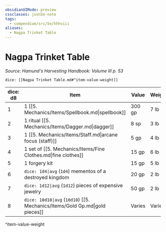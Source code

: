 ```yaml
---
obsidianUIMode: preview
cssclasses: json5e-note
tags:
  - compendium/src/5e/hhhviii
aliases:
  - Nagpa Trinket Table
---
```

# Nagpa Trinket Table
*Source: Hamund's Harvesting Handbook: Volume III p. 53* 

`dice: [[Nagpa Trinket Table.md#^item-value-weight]]`

| dice: d8 | Item | Value | Weight |
|----------|------|-------|--------|
| 1 | 1 [[5. Mechanics/Items/Spellbook.md\|spellbook]] | 300 gp | 7 lb |
| 2 | 1 ritual [[5. Mechanics/Items/Dagger.md\|dagger]] | 8 sp | 3 lb |
| 3 | 1 [[5. Mechanics/Items/Staff.md\|arcane focus (staff)]] | 5 gp | 4 lb |
| 4 | 1 set of [[5. Mechanics/Items/Fine Clothes.md\|fine clothes]] | 15 gp | 6 lb |
| 5 | 1 forgery kit | 15 gp | 5 lb |
| 6 | `dice: 1d4\|avg` (`1d4`) mementos of a destroyed kingdom | 20 gp | 2 lb |
| 7 | `dice: 1d12\|avg` (`1d12`) pieces of expensive jewelry | 50 gp | 2 lb |
| 8 | `dice: 10d10\|avg` (`10d10`) [[5. Mechanics/Items/Gold Gp.md\|gold pieces]] | Varies | Varies |
^item-value-weight
